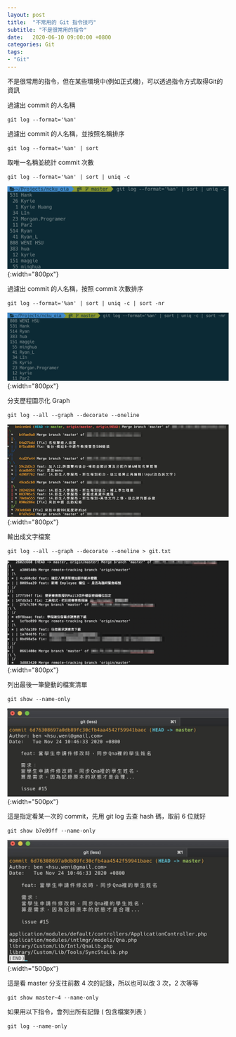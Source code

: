```yaml
---
layout: post
title:  "不常用的 Git 指令技巧"
subtitle: "不是很常用的指令"
date:   2020-06-10 09:00:00 +0800
categories: Git
tags:
- "Git"
---
```


不是很常用的指令，但在某些環境中(例如正式機)，可以透過指令方式取得Git的資訊

過濾出 commit 的人名稱

`git log --format='%an'`

過濾出 commit 的人名稱，並按照名稱排序

`git log --format='%an' | sort`

取唯一名稱並統計 commit 次數

`git log --format='%an' | sort | uniq -c`

![Untitled](/images/2020-06-10/2020-06-10-01.png){:width="800px"}


過濾出 commit 的人名稱，按照 commit 次數排序

`git log --format='%an' | sort | uniq -c | sort -nr`

![Untitled](/images/2020-06-10/2020-06-10-02.png){:width="800px"}

分支歷程圖示化 Graph

`git log --all --graph --decorate --oneline`

![Untitled](/images/2020-06-10/2020-06-10-03.png){:width="800px"}

輸出成文字檔案

`git log --all --graph --decorate --oneline > git.txt`

![Untitled](/images/2020-06-10/2020-06-10-04.png){:width="800px"}

列出最後一筆變動的檔案清單

`git show --name-only`

![Untitled](/images/2020-06-10/2020-06-10-05.jpg){:width="500px"}

這是指定看某一次的 commit，先用 git log 去查 hash 碼，取前 6 位就好

`git show b7e09ff --name-only`

![Untitled](/images/2020-06-10/2020-06-10-06.jpg){:width="500px"}

這是看 master 分支往前數 4 次的記錄，所以也可以改 3 次，2 次等等

`git show master~4 --name-only`

如果用以下指令，會列出所有記錄 ( 包含檔案列表 )

`git log --name-only`